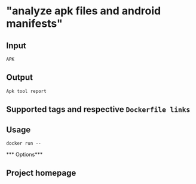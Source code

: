 # "analyze apk files and android manifests"

## Input

```
APK
```

## Output

```
Apk tool report
```

## Supported tags and respective `Dockerfile links`

## Usage

```
docker run -- 
```
*** Options*** 


## Project homepage 


